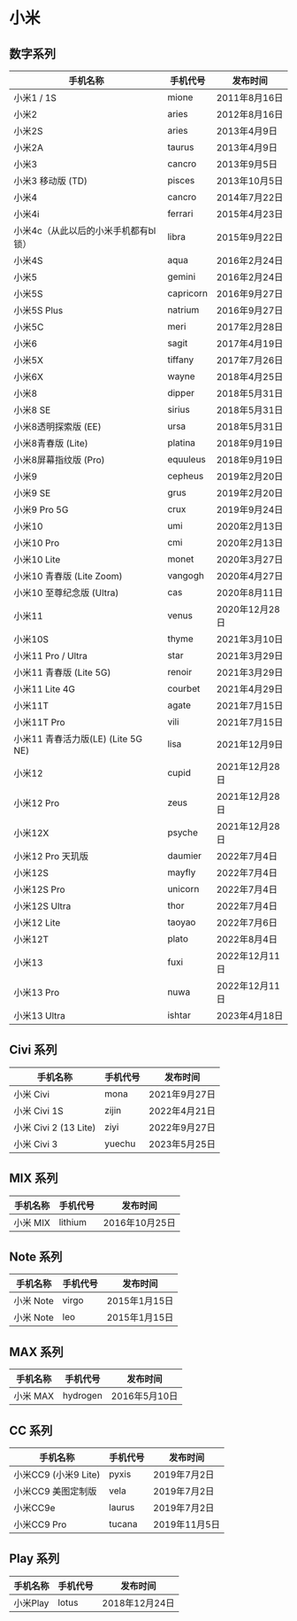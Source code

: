 # 小米

## 数字系列
手机名称 | 手机代号 | 发布时间
---- | ---- | ----
小米1 / 1S | mione | 2011年8月16日
小米2 | aries | 2012年8月16日
小米2S | aries | 2013年4月9日
小米2A | taurus | 2013年4月9日
小米3 | cancro | 2013年9月5日
小米3 移动版 (TD) | pisces | 2013年10月5日
小米4 | cancro | 2014年7月22日
小米4i | ferrari | 2015年4月23日
小米4c（从此以后的小米手机都有bl锁） | libra | 2015年9月22日
小米4S | aqua | 2016年2月24日
小米5 | gemini | 2016年2月24日
小米5S | capricorn | 2016年9月27日
小米5S Plus | natrium | 2016年9月27日
小米5C | meri | 2017年2月28日
小米6 | sagit | 2017年4月19日
小米5X | tiffany | 2017年7月26日
小米6X | wayne | 2018年4月25日
小米8 | dipper | 2018年5月31日
小米8 SE | sirius | 2018年5月31日
小米8透明探索版 (EE) | ursa | 2018年5月31日
小米8青春版 (Lite) | platina | 2018年9月19日
小米8屏幕指纹版 (Pro) | equuleus | 2018年9月19日
小米9 | cepheus | 2019年2月20日
小米9 SE | grus | 2019年2月20日
小米9 Pro 5G | crux | 2019年9月24日
小米10 | umi | 2020年2月13日
小米10 Pro | cmi | 2020年2月13日
小米10 Lite | monet | 2020年3月27日
小米10 青春版 (Lite Zoom) | vangogh | 2020年4月27日
小米10 至尊纪念版 (Ultra) | cas | 2020年8月11日
小米11 | venus | 2020年12月28日
小米10S | thyme | 2021年3月10日
小米11 Pro / Ultra | star | 2021年3月29日
小米11 青春版 (Lite 5G) | renoir | 2021年3月29日
小米11 Lite 4G | courbet | 2021年4月29日
小米11T | agate | 2021年7月15日
小米11T Pro | vili | 2021年7月15日
小米11 青春活力版(LE) (Lite 5G NE) | lisa | 2021年12月9日
小米12 | cupid | 2021年12月28日
小米12 Pro | zeus | 2021年12月28日
小米12X | psyche | 2021年12月28日
小米12 Pro 天玑版 | daumier | 2022年7月4日
小米12S | mayfly | 2022年7月4日
小米12S Pro | unicorn | 2022年7月4日
小米12S Ultra | thor | 2022年7月4日
小米12 Lite | taoyao | 2022年7月6日
小米12T | plato | 2022年8月4日
小米13 | fuxi | 2022年12月11日
小米13 Pro | nuwa | 2022年12月11日
小米13 Ultra | ishtar | 2023年4月18日

## Civi 系列
手机名称 | 手机代号 | 发布时间
---- | ---- | ----
小米 Civi | mona | 2021年9月27日
小米 Civi 1S | zijin | 2022年4月21日
小米 Civi 2 (13 Lite) | ziyi | 2022年9月27日
小米 Civi 3 | yuechu | 2023年5月25日

## MIX 系列
手机名称 | 手机代号 | 发布时间
---- | ---- | ----
小米 MIX | lithium | 2016年10月25日

## Note 系列
手机名称 | 手机代号 | 发布时间
---- | ---- | ----
小米 Note | virgo | 2015年1月15日
小米 Note | leo | 2015年1月15日

## MAX 系列
手机名称 | 手机代号 | 发布时间
---- | ---- | ----
小米 MAX | hydrogen | 2016年5月10日

## CC 系列
手机名称 | 手机代号 | 发布时间
---- | ---- | ----
小米CC9 (小米9 Lite) | pyxis | 2019年7月2日
小米CC9 美图定制版 | vela | 2019年7月2日
小米CC9e | laurus | 2019年7月2日
小米CC9 Pro | tucana | 2019年11月5日

## Play 系列
手机名称 | 手机代号 | 发布时间
---- | ---- | ----
小米Play | lotus | 2018年12月24日


